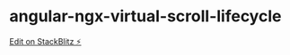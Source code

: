 # angular-ngx-virtual-scroll-lifecycle

[Edit on StackBlitz ⚡️](https://stackblitz.com/edit/angular-ngx-virtual-scroll-lifecycle)